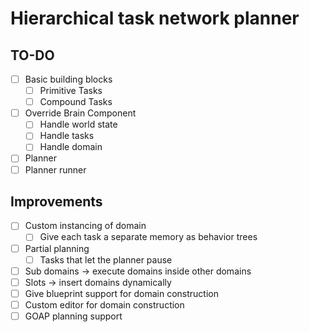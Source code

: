 # Hierarchical task network planner
## TO-DO
- [ ] Basic building blocks
  - [ ] Primitive Tasks
  - [ ] Compound Tasks
- [ ] Override Brain Component
  - [ ] Handle world state
  - [ ] Handle tasks
  - [ ] Handle domain
- [ ] Planner
- [ ] Planner runner

## Improvements
- [ ] Custom instancing of domain
  - [ ] Give each task a separate memory as behavior trees
- [ ] Partial planning
  - [ ] Tasks that let the planner pause
- [ ] Sub domains -> execute domains inside other domains
- [ ] Slots -> insert domains dynamically
- [ ] Give blueprint support for domain construction
- [ ] Custom editor for domain construction
- [ ] GOAP planning support
